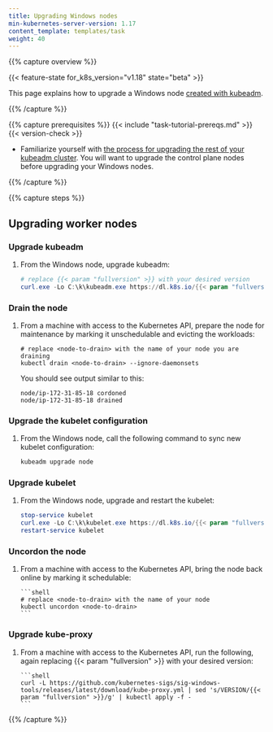 ```yaml
---
title: Upgrading Windows nodes
min-kubernetes-server-version: 1.17
content_template: templates/task
weight: 40
---
```


{{% capture overview %}}

{{< feature-state for_k8s_version="v1.18" state="beta" >}}

This page explains how to upgrade a Windows node
[created with kubeadm](/docs/tasks/administer-cluster/kubeadm/adding-windows-nodes).

{{% /capture %}}

{{% capture prerequisites %}} {{< include "task-tutorial-prereqs.md" >}}
{{< version-check >}}

- Familiarize yourself with
  [the process for upgrading the rest of your kubeadm cluster](/docs/tasks/administer-cluster/kubeadm/kubeadm-upgrade).
  You will want to upgrade the control plane nodes before upgrading your Windows
  nodes.

{{% /capture %}}

{{% capture steps %}}

## Upgrading worker nodes

### Upgrade kubeadm

1.  From the Windows node, upgrade kubeadm:

    ```powershell
    # replace {{< param "fullversion" >}} with your desired version
    curl.exe -Lo C:\k\kubeadm.exe https://dl.k8s.io/{{< param "fullversion" >}}/bin/windows/amd64/kubeadm.exe
    ```

### Drain the node

1.  From a machine with access to the Kubernetes API, prepare the node for
    maintenance by marking it unschedulable and evicting the workloads:

    ```shell
    # replace <node-to-drain> with the name of your node you are draining
    kubectl drain <node-to-drain> --ignore-daemonsets
    ```

    You should see output similar to this:

    ```
    node/ip-172-31-85-18 cordoned
    node/ip-172-31-85-18 drained
    ```

### Upgrade the kubelet configuration

1.  From the Windows node, call the following command to sync new kubelet
    configuration:

    ```powershell
    kubeadm upgrade node
    ```

### Upgrade kubelet

1.  From the Windows node, upgrade and restart the kubelet:

    ```powershell
    stop-service kubelet
    curl.exe -Lo C:\k\kubelet.exe https://dl.k8s.io/{{< param "fullversion" >}}/bin/windows/amd64/kubelet.exe
    restart-service kubelet
    ```

### Uncordon the node

1.  From a machine with access to the Kubernetes API, bring the node back online
    by marking it schedulable:

        ```shell
        # replace <node-to-drain> with the name of your node
        kubectl uncordon <node-to-drain>
        ```

### Upgrade kube-proxy

1.  From a machine with access to the Kubernetes API, run the following, again
    replacing {{< param "fullversion" >}} with your desired version:

        ```shell
        curl -L https://github.com/kubernetes-sigs/sig-windows-tools/releases/latest/download/kube-proxy.yml | sed 's/VERSION/{{< param "fullversion" >}}/g' | kubectl apply -f -
        ```

{{% /capture %}}
